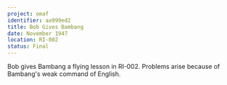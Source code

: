 ```yaml
---
project: omaf
identifier: aa999ed2
title: Bob Gives Bambang
date: November 1947
location: RI-002
status: Final
---
```


Bob gives Bambang a flying lesson in RI-002. Problems arise because of Bambang's weak command of English.

